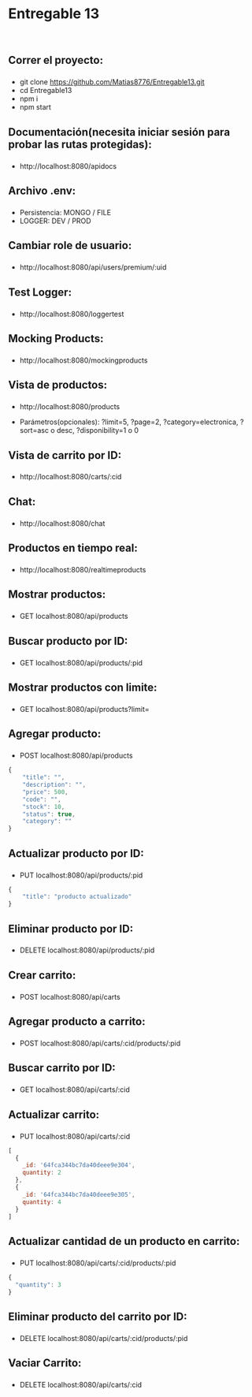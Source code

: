 # Entregable 13

&nbsp;

## Correr el proyecto:

###

- git clone https://github.com/Matias8776/Entregable13.git
- cd Entregable13
- npm i
- npm start

## Documentación(necesita iniciar sesión para probar las rutas protegidas):

###

- http://localhost:8080/apidocs

## Archivo .env:

###

- Persistencia: MONGO / FILE
- LOGGER: DEV / PROD

## Cambiar role de usuario:

###

- http://localhost:8080/api/users/premium/:uid

## Test Logger:

###

- http://localhost:8080/loggertest

## Mocking Products:

###

- http://localhost:8080/mockingproducts


## Vista de productos:

###

- http://localhost:8080/products

- Parámetros(opcionales):
  ?limit=5,
  ?page=2,
  ?category=electronica,
  ?sort=asc o desc,
  ?disponibility=1 o 0

## Vista de carrito por ID:

###

- http://localhost:8080/carts/:cid

## Chat:

###

- http://localhost:8080/chat

## Productos en tiempo real:

###

- http://localhost:8080/realtimeproducts

## Mostrar productos:

###

- GET localhost:8080/api/products

## Buscar producto por ID:

###

- GET localhost:8080/api/products/:pid

## Mostrar productos con limite:

###

- GET localhost:8080/api/products?limit=

## Agregar producto:

###

- POST localhost:8080/api/products

```javascript
{
    "title": "",
    "description": "",
    "price": 500,
    "code": "",
    "stock": 10,
    "status": true,
    "category": ""
}
```

## Actualizar producto por ID:

###

- PUT localhost:8080/api/products/:pid

```javascript
{
    "title": "producto actualizado"
}
```

## Eliminar producto por ID:

###

- DELETE localhost:8080/api/products/:pid

## Crear carrito:

###

- POST localhost:8080/api/carts

## Agregar producto a carrito:

###

- POST localhost:8080/api/carts/:cid/products/:pid

## Buscar carrito por ID:

###

- GET localhost:8080/api/carts/:cid

## Actualizar carrito:

###

- PUT localhost:8080/api/carts/:cid

```javascript
[
  {
    _id: '64fca344bc7da40deee9e304',
    quantity: 2
  },
  {
    _id: '64fca344bc7da40deee9e305',
    quantity: 4
  }
]
```

## Actualizar cantidad de un producto en carrito:

###

- PUT localhost:8080/api/carts/:cid/products/:pid

```javascript
{
  "quantity": 3
}
```

## Eliminar producto del carrito por ID:

###

- DELETE localhost:8080/api/carts/:cid/products/:pid

## Vaciar Carrito:

###

- DELETE localhost:8080/api/carts/:cid
